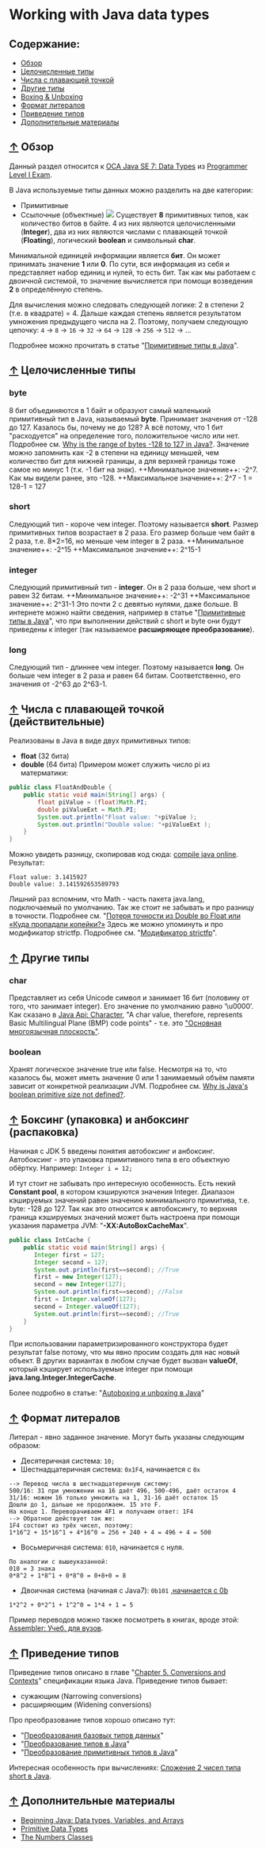 # <a name="Home"></a> Working with Java data types

## Содержание:
- [Обзор](#Overview)
- [Целочисленные типы](#Integer)
- [Числа с плавающей точкой](#Floating)
- [Другие типы](#OtherTypes)
- [Boxing & Unboxing](#Boxing)
- [Формат литералов](#Literal)
- [Приведение типов](#Casting)
- [Дополнительные материалы](#Resources)

## [↑](#Home) <a name="Overview"></a> Обзор
Данный раздел относится к [OCA Java SE 7: Data Types](https://quizlet.com/29541697/oca-java-se-7-data-types-flash-cards) из [Programmer Level I Exam](http://www-inf.it-sudparis.eu/cours/java/javatutorial/extra/certification/javase-7-programmer1.html).

В Java используемые типы данных можно разделить на две категории:
- Примитивные
- Ссылочные (объектные)
![](../img/JavaTypes.png)
Существует **8** примитивных типов, как количество битов в байте.
4 из них являются целочисленными (**Integer**), два из них являются числами с плавающей точкой (**Floating**), логический **boolean** и символьный **char**.

Минимальной единицей информации является **бит**. Он может принимать значение **1** или **0**. По сути, вся информация из себя и представляет набор единиц и нулей, то есть бит. Так как мы работаем с двоичной системой, то значение вычисляется при помощи возведения **2** в определённую степень.

Для вычисления можно следовать следующей логике: 2 в степени 2 (т.е. в квадрате) = 4. Дальше каждая степень является результатом умножения предыдущего числа на 2. Поэтому, получаем следующую цепочку:
``4`` -> ``8`` -> ``16`` -> ``32`` -> ``64`` -> ``128`` -> ``256`` -> ``512`` -> ...

Подробнее можно прочитать в статье "[Примитивные типы в Java](https://sohabr.net/habr/post/261315/)".

## [↑](#Home) <a name="Integer"></a> Целочисленные типы
### byte
8 бит объединяются в 1 байт и образуют самый маленький примитивный тип в Java, называемый **byte**.
Принимает значения от -128 до 127. Казалось бы, почему не до 128? А всё потому, что 1 бит "расходуется" на определение того, положительное число или нет.
Подробнее см. [Why is the range of bytes -128 to 127 in Java?](https://stackoverflow.com/a/42623517).
Значение можно запомнить как -2 в степени на единицу меньшей, чем количество бит для нижней границы, а для верхней границы тоже самое но минус 1 (т.к. -1 бит на знак).
++Минимальное значение++: -2^7. Как мы видели ранее, это -128.
++Максимальное значение++: 2^7 - 1 = 128-1 = 127

### short
Следующий тип - короче чем integer. Поэтому называется **short**.
Размер примитивных типов возрастает в 2 раза. Его размер больше чем байт в 2 раза, т.е. 8*2=16, но меньше чем integer в 2 раза.
++Минимальное значение++: -2^15
++Максимальное значение++: 2^15-1

### integer
Следующий примитивный тип - **integer**. Он в 2 раза больше, чем short и равен 32 битам.
++Минимальное значение++: -2^31
++Максимальное значение++: 2^31-1
Это почти 2 с девятью нулями, даже больше.
В интернете можно найти сведения, например в статье "[Примитивные типы в Java](https://sohabr.net/habr/post/261315/)", что при выполнении действий с short и byte они будут приведены к integer (так называемое **расширяющее преобразование**).

### long
Следующий тип - длиннее чем integer. Поэтому называется **long**.
Он больше чем integer в 2 раза и равен 64 битам.
Соответственно, его значения от -2^63 до 2^63-1.

## [↑](#Home) <a name="Floating"></a> Числа с плавающей точкой (действительные)
Реализованы в Java в виде двух примитивных типов:
- **float** (32 бита)
- **double** (64 бита)
Примером может служить число pi из матерматики:
```java
public class FloatAndDouble {
 	public static void main(String[] args) {
        float piValue = (float)Math.PI;
        double piValueExt = Math.PI;
        System.out.println("Float value: "+piValue );
        System.out.println("Double value: "+piValueExt );
    }
}
```
Можно увидеть разницу, скопировав код сюда: [compile java online](https://www.tutorialspoint.com/compile_java_online.php).
Результат:
```
Float value: 3.1415927
Double value: 3.141592653589793
```
Лишний раз вспомним, что Math - часть пакета java.lang, подключаемый по умолчанию.
Так же стоит не забывать и про разницу в точности. Подробнее см. "[Потеря точности из Double во Float или «Куда пропадали копейки?»](https://habrahabr.ru/post/201066/)
Здесь же можно упоминуть и про модификатор strictfp. Подробнее см. "[Модификатор strictfp](https://ru.stackoverflow.com/questions/617822/%D0%9C%D0%BE%D0%B4%D0%B8%D1%84%D0%B8%D0%BA%D0%B0%D1%82%D0%BE%D1%80-strictfp)".

##  [↑](#Home) <a name="OtherTypes"></a> Другие типы
### char
Представляет из себя Unicode символ и занимает 16 бит (половину от того, что занимает integer).
Его значение по умолчанию равно ‘\u0000’.
Как сказано в [Java Api: Character](https://docs.oracle.com/javase/8/docs/api/java/lang/Character.html), "A char value, therefore, represents Basic Multilingual Plane (BMP) code points" - т.е. это ["Основная многоязычная плоскость"](https://goo.gl/9WVdQ4).

### boolean
Хранят логическое значение true или false.
Несмотря на то, что казалось бы, может иметь значение 0 или 1 занимаемый объём памяти зависит от конкретной реализации JVM.
Подробнее см. [Why is Java's boolean primitive size not defined?](https://stackoverflow.com/questions/1907318/why-is-javas-boolean-primitive-size-not-defined).

## [↑](#Home) <a name="Boxing"></a> Боксинг (упаковка) и анбоксинг (распаковка)
Начиная с JDK 5 введены понятия автобоксинг и анбоксинг.
Автобоксинг - это упаковка примитивного типа в его объектную обёртку.
Например: ``Integer i = 12;``

И тут стоит не забывать про интересную особенность. Есть некий **Constant pool**, в котором кэшируются значения Integer. Диапазон кэшируемых значений равен значению минимального примитива, т.е. byte: -128 до 127. Так как это относится к автобоксингу, то верхняя граница кэшируемых значений может быть настроена при помощи указания параметра JVM: "**-XX:AutoBoxCacheMax**".

```java
public class IntCache {
 	public static void main(String[] args) {
       Integer first = 127;
       Integer second = 127;
       System.out.println(first==second); //True
       first = new Integer(127);
       second = new Integer(127);
       System.out.println(first==second); //False
       first = Integer.valueOf(127);
       second = Integer.valueOf(127);
       System.out.println(first==second); //True
    }
}
```
При использовании параметризированного конструктора будет результат false потому, что мы явно просим создать для нас новый объект. В других вариантах в любом случае будет вызван **valueOf**, который кэширует используемые integer при помощи **java.lang.Integer.IntegerCache**.

Более подробно в статье: "[Autoboxing и unboxing в Java](http://habrahabr.net/habr/329498/)"

## [↑](#Home) <a name="Literal"></a> Формат литералов
Литерал - явно заданное значение. Могут быть указаны следующим образом:
- Десятеричная система: ``10;``
- Шестнадцатеричная система: ``0x1F4``, начинается с ``0x``
```
--> Перевод числа в шестнадцатеричную систему:
500/16: 31 при умножении на 16 даёт 496, 500-496, даёт остаток 4
31/16: можем 16 только умножить на 1, 31-16 даёт остаток 15
Дошли до 1, дальше не продолжаем. 15 это F.
На конце 1. Переворачиваем 4F1 и получаем ответ: 1F4
--> Обратное действует так же:
1F4 состоит из трёх чисел, поэтому:
1*16^2 + 15*16^1 + 4*16^0 = 256 + 240 + 4 = 496 + 4 = 500
```
- Восьмеричная система: ``010``, начинается с нуля.
```
По аналогии с вышеуказанной:
010 = 3 знака
0*8^2 + 1*8^1 + 0*8^0 = 0+8+0 = 8
```
- Двоичная система (начиная с Java7): ``0b101`` ,[начинается с 0b](http://docs.oracle.com/javase/7/docs/technotes/guides/language/binary-literals.html)
```
1*2^2 + 0*2^1 + 1^2^0 = 1*4 + 1 = 5
```
Пример переводов можно также посмотреть в книгах, вроде этой: [Assembler: Учеб. для вузов](https://goo.gl/VNs9xr).

## [↑](#Home) <a name="Casting"></a> Приведение типов
Приведение типов описано в главе "[Chapter 5. Conversions and Contexts](https://docs.oracle.com/javase/specs/jls/se8/html/jls-5.html)" спецификации языка Java.
Приведение типов бывает:
- сужающим (Narrowing conversions)
- расширяющим (Widening conversions)

Про преобразование типов хорошо описано тут:
- "[Преобразования базовых типов данных](https://metanit.com/java/tutorial/2.2.php)"
- "[Преобразование типов в Java](https://vertex-academy.com/tutorials/ru/prividenie-tipov-v-java/)"
- "[Преобразование примитивных типов в Java](http://pr0java.blogspot.ru/2015/12/java.html)"

Интересная особенность при вычислениях: [Сложение 2 чисел типа short в Java](https://ru.stackoverflow.com/questions/608863/%D0%A1%D0%BB%D0%BE%D0%B6%D0%B5%D0%BD%D0%B8%D0%B5-2-%D1%87%D0%B8%D1%81%D0%B5%D0%BB-%D1%82%D0%B8%D0%BF%D0%B0-short-%D0%B2-java).

## [↑](#Home) <a name="Resources"></a> Дополнительные материалы
- [Beginning Java: Data types, Variables, and Arrays](https://www.sitepoint.com/beginning-java-data-types-variables-and-arrays/)
- [Primitive Data Types](https://docs.oracle.com/javase/tutorial/java/nutsandbolts/datatypes.html)
- [The Numbers Classes](https://docs.oracle.com/javase/tutorial/java/data/numberclasses.html)